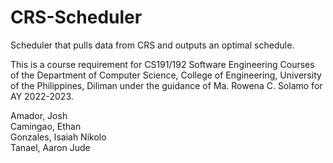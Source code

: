 # CRS-Scheduler
Scheduler that pulls data from CRS and outputs an optimal schedule.

This is a course requirement for CS191/192 Software Engineering Courses of the Department of Computer Science, College of Engineering, University of the Philippines, Diliman under the guidance of Ma. Rowena C. Solamo for AY 2022-2023.

Amador, Josh <br />
Camingao, Ethan <br />
Gonzales, Isaiah Nikolo <br />
Tanael, Aaron Jude

